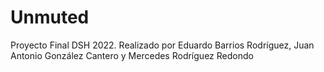 # Unmuted
Proyecto Final DSH 2022. Realizado por Eduardo Barrios Rodríguez, Juan Antonio González Cantero y Mercedes Rodríguez Redondo
